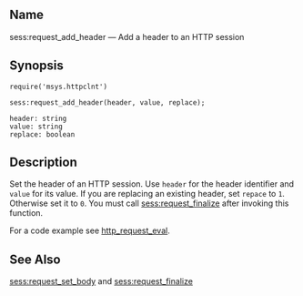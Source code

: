 <a name="lua.ref.sess_request_add_header"></a>
## Name

sess:request_add_header — Add a header to an HTTP session

<a name="idp15258048"></a>
## Synopsis

`require('msys.httpclnt')`

`sess:request_add_header(header, value, replace);`

```
header: string
value: string
replace: boolean
```
<a name="idp15261808"></a>
## Description

Set the header of an HTTP session. Use `header` for the header identifier and `value` for its value. If you are replacing an existing header, set `repace` to `1`. Otherwise set it to `0`. You must call [sess:request_finalize](lua.ref.sess_request_finalize.php "sess:request_finalize") after invoking this function.

For a code example see [http_request_eval](https://support.messagesystems.com/docs/web-push/push.http_request_eval.php).

<a name="idp15267824"></a>
## See Also

[sess:request_set_body](lua.ref.sess_request_set_body.php "sess:request_set_body") and [sess:request_finalize](lua.ref.sess_request_finalize.php "sess:request_finalize")
